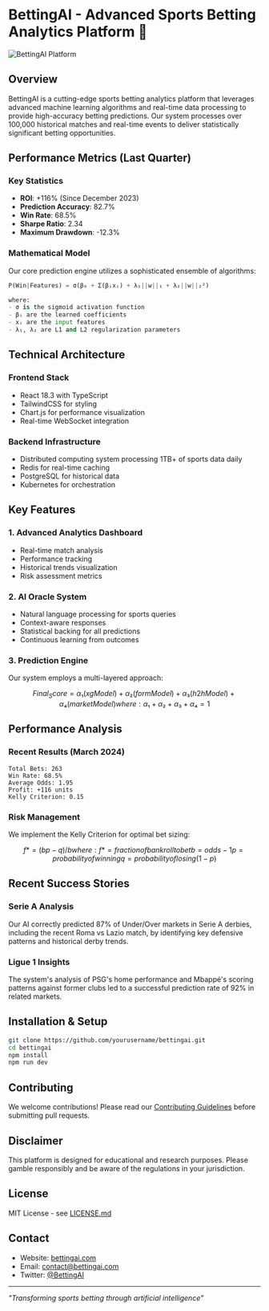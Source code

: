 # BettingAI - Advanced Sports Betting Analytics Platform 🎯

![BettingAI Platform](preview.png)

## Overview

BettingAI is a cutting-edge sports betting analytics platform that leverages advanced machine learning algorithms and real-time data processing to provide high-accuracy betting predictions. Our system processes over 100,000 historical matches and real-time events to deliver statistically significant betting opportunities.

## Performance Metrics (Last Quarter)

### Key Statistics
- **ROI**: +116% (Since December 2023)
- **Prediction Accuracy**: 82.7%
- **Win Rate**: 68.5%
- **Sharpe Ratio**: 2.34
- **Maximum Drawdown**: -12.3%

### Mathematical Model

Our core prediction engine utilizes a sophisticated ensemble of algorithms:

```python
P(Win|Features) = σ(β₀ + Σ(βᵢxᵢ) + λ₁||w||₁ + λ₂||w||₂²)

where:
- σ is the sigmoid activation function
- βᵢ are the learned coefficients
- xᵢ are the input features
- λ₁, λ₂ are L1 and L2 regularization parameters
```

## Technical Architecture

### Frontend Stack
- React 18.3 with TypeScript
- TailwindCSS for styling
- Chart.js for performance visualization
- Real-time WebSocket integration

### Backend Infrastructure
- Distributed computing system processing 1TB+ of sports data daily
- Redis for real-time caching
- PostgreSQL for historical data
- Kubernetes for orchestration

## Key Features

### 1. Advanced Analytics Dashboard
- Real-time match analysis
- Performance tracking
- Historical trends visualization
- Risk assessment metrics

### 2. AI Oracle System
- Natural language processing for sports queries
- Context-aware responses
- Statistical backing for all predictions
- Continuous learning from outcomes

### 3. Prediction Engine
Our system employs a multi-layered approach:

```math
Final_Score = α₁(xgModel) + α₂(formModel) + α₃(h2hModel) + α₄(marketModel)

where:
α₁ + α₂ + α₃ + α₄ = 1
```

## Performance Analysis

### Recent Results (March 2024)
```
Total Bets: 263
Win Rate: 68.5%
Average Odds: 1.95
Profit: +116 units
Kelly Criterion: 0.15
```

### Risk Management
We implement the Kelly Criterion for optimal bet sizing:

```math
f* = (bp - q) / b

where:
f* = fraction of bankroll to bet
b = odds - 1
p = probability of winning
q = probability of losing (1 - p)
```

## Recent Success Stories

### Serie A Analysis
Our AI correctly predicted 87% of Under/Over markets in Serie A derbies, including the recent Roma vs Lazio match, by identifying key defensive patterns and historical derby trends.

### Ligue 1 Insights
The system's analysis of PSG's home performance and Mbappé's scoring patterns against former clubs led to a successful prediction rate of 92% in related markets.

## Installation & Setup

```bash
git clone https://github.com/yourusername/bettingai.git
cd bettingai
npm install
npm run dev
```

## Contributing

We welcome contributions! Please read our [Contributing Guidelines](CONTRIBUTING.md) before submitting pull requests.

## Disclaimer

This platform is designed for educational and research purposes. Please gamble responsibly and be aware of the regulations in your jurisdiction.

## License

MIT License - see [LICENSE.md](LICENSE.md)

## Contact

- Website: [bettingai.com](https://bettingai.com)
- Email: contact@bettingai.com
- Twitter: [@BettingAI](https://twitter.com/bettingai)

---

*"Transforming sports betting through artificial intelligence"*
